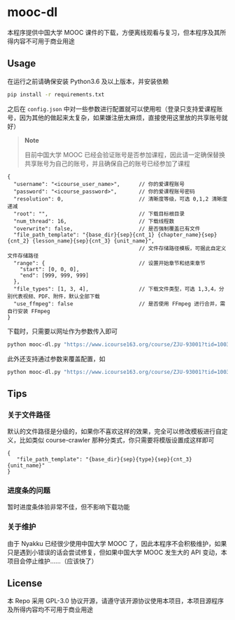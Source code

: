 # mooc-dl

本程序提供中国大学 MOOC 课件的下载，方便离线观看与复习，但本程序及其所得内容不可用于商业用途

## Usage

在运行之前请确保安装 Python3.6 及以上版本，并安装依赖

```bash
pip install -r requirements.txt
```

之后在 `config.json` 中对一些参数进行配置就可以使用啦（登录只支持爱课程账号，因为其他的做起来太复杂，如果嫌注册太麻烦，直接使用这里放的共享账号就好）

> **Note**
>
> 目前中国大学 MOOC 已经会验证账号是否参加课程，因此请一定确保替换共享账号为自己的账号，并且确保自己的账号已经参加了课程

<!-- prettier-ignore -->
```jsonc
{
  "username": "<icourse_user_name>",      // 你的爱课程账号
  "password": "<icourse_password>",       // 你的爱课程账号密码
  "resolution": 0,                        // 清晰度等级，可选 0,1,2 清晰度递减
  "root": "",                             // 下载目标根目录
  "num_thread": 16,                       // 下载线程数
  "overwrite": false,                     // 是否强制覆盖已有文件
  "file_path_template": "{base_dir}{sep}{cnt_1} {chapter_name}{sep}{cnt_2} {lesson_name}{sep}{cnt_3} {unit_name}",
                                          // 文件存储路径模板，可据此自定义文件存储路径
  "range": {                              // 设置开始章节和结束章节
    "start": [0, 0, 0],
    "end": [999, 999, 999]
  },
  "file_types": [1, 3, 4],                // 下载文件类型，可选 1,3,4，分别代表视频、PDF、附件，默认全部下载
  "use_ffmpeg": false                     // 是否使用 FFmpeg 进行合并，需自行安装 FFmpeg
}
```

下载时，只需要以网址作为参数传入即可

```bash
python mooc-dl.py "https://www.icourse163.org/course/ZJU-93001?tid=1003997005"
```

此外还支持通过参数来覆盖配置，如

```bash
python mooc-dl.py "https://www.icourse163.org/course/ZJU-93001?tid=1003997005" --range="1.2~5.4" --file-types="1, 3" --use-ffmpeg --overwrite
```

## Tips

### 关于文件路径

默认的文件路径是分级的，如果你不喜欢这样的效果，完全可以修改模板进行自定义，比如类似 course-crawler 那种分类式，你只需要将模版设置成这样即可

```jsonc
{
   "file_path_template": "{base_dir}{sep}{type}{sep}{cnt_3} {unit_name}"
}
```

### 进度条的问题

暂时进度条体验非常不佳，但不影响下载功能

### 关于维护

由于 Nyakku 已经很少使用中国大学 MOOC 了，因此本程序不会积极维护，如果只是遇到小错误的话会尝试修复，但如果中国大学 MOOC 发生大的 API 变动，本项目会停止维护……（应该快了）

## License

本 Repo 采用 GPL-3.0 协议开源，请遵守该开源协议使用本项目，本项目源程序及所得内容均不可用于商业用途
